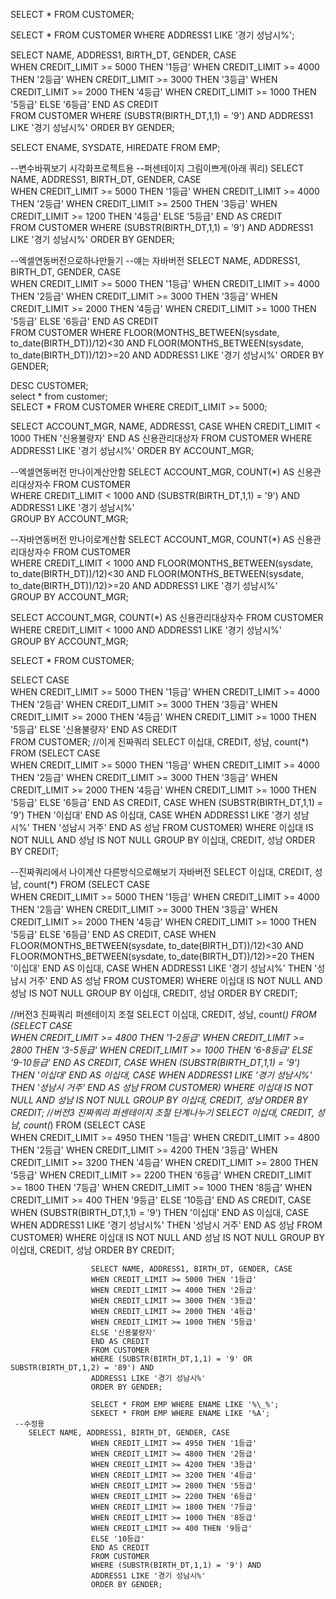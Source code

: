 SELECT * FROM CUSTOMER;

SELECT * FROM CUSTOMER WHERE ADDRESS1 LIKE '경기 성남시%';

SELECT NAME, ADDRESS1, BIRTH_DT, GENDER, CASE  
                      WHEN CREDIT_LIMIT >= 5000 THEN '1등급'
                      WHEN CREDIT_LIMIT >= 4000 THEN '2등급'
                      WHEN CREDIT_LIMIT >= 3000 THEN '3등급'
                      WHEN CREDIT_LIMIT >= 2000 THEN '4등급'
                      WHEN CREDIT_LIMIT >= 1000 THEN '5등급'
                      ELSE '6등급'
                      END AS CREDIT   
                      FROM CUSTOMER
                      WHERE (SUBSTR(BIRTH_DT,1,1) = '9') AND
                      ADDRESS1 LIKE '경기 성남시%'
                      ORDER BY GENDER;

SELECT ENAME, SYSDATE, HIREDATE FROM EMP;                     
                      
--변수바꿔보기 시각화프로젝트용
--퍼센테이지 그림이쁘게(아래 쿼리)
SELECT NAME, ADDRESS1, BIRTH_DT, GENDER, CASE  
                      WHEN CREDIT_LIMIT >= 5000 THEN '1등급'
                      WHEN CREDIT_LIMIT >= 4000 THEN '2등급'
                      WHEN CREDIT_LIMIT >= 2500 THEN '3등급'
                      WHEN CREDIT_LIMIT >= 1200 THEN '4등급'
                      ELSE '5등급'
                      END AS CREDIT   
                      FROM CUSTOMER
                      WHERE (SUBSTR(BIRTH_DT,1,1) = '9') AND
                      ADDRESS1 LIKE '경기 성남시%'
                      ORDER BY GENDER;
                      
                      
--엑셀연동버전으로하나만들기
--얘는 자바버전
SELECT NAME, ADDRESS1, BIRTH_DT, GENDER, CASE  
                      WHEN CREDIT_LIMIT >= 5000 THEN '1등급'
                      WHEN CREDIT_LIMIT >= 4000 THEN '2등급'
                      WHEN CREDIT_LIMIT >= 3000 THEN '3등급'
                      WHEN CREDIT_LIMIT >= 2000 THEN '4등급'
                      WHEN CREDIT_LIMIT >= 1000 THEN '5등급'
                      ELSE '6등급'
                      END AS CREDIT   
                      FROM CUSTOMER
                      WHERE FLOOR(MONTHS_BETWEEN(sysdate, to_date(BIRTH_DT))/12)<30 
                      AND FLOOR(MONTHS_BETWEEN(sysdate, to_date(BIRTH_DT))/12)>=20 AND
                      ADDRESS1 LIKE '경기 성남시%'
                      ORDER BY GENDER;
                      
                      
DESC CUSTOMER;                    
select * from customer;                    
SELECT * FROM CUSTOMER WHERE CREDIT_LIMIT >= 5000;         

SELECT ACCOUNT_MGR, NAME, ADDRESS1, CASE
                       WHEN CREDIT_LIMIT < 1000 THEN '신용불량자'
                       END AS 신용관리대상자
FROM CUSTOMER 
WHERE ADDRESS1 LIKE '경기 성남시%'
ORDER BY ACCOUNT_MGR; 


--엑셀연동버전 만나이계산안함
SELECT ACCOUNT_MGR, COUNT(*) AS 신용관리대상자수 FROM CUSTOMER    
WHERE CREDIT_LIMIT < 1000 AND
      (SUBSTR(BIRTH_DT,1,1) = '9') AND
      ADDRESS1 LIKE '경기 성남시%'  
GROUP BY ACCOUNT_MGR;

--자바연동버전 만나이로계산함 
SELECT ACCOUNT_MGR, COUNT(*) AS 신용관리대상자수 FROM CUSTOMER    
WHERE CREDIT_LIMIT < 1000 AND
      FLOOR(MONTHS_BETWEEN(sysdate, to_date(BIRTH_DT))/12)<30 
                      AND FLOOR(MONTHS_BETWEEN(sysdate, to_date(BIRTH_DT))/12)>=20 AND
      ADDRESS1 LIKE '경기 성남시%'  
GROUP BY ACCOUNT_MGR;




SELECT ACCOUNT_MGR, COUNT(*) AS 신용관리대상자수 FROM CUSTOMER    
WHERE CREDIT_LIMIT < 1000 AND
      ADDRESS1 LIKE '경기 성남시%'  
GROUP BY ACCOUNT_MGR;
                       
                       
                       
SELECT * FROM CUSTOMER;

SELECT CASE  
                      WHEN CREDIT_LIMIT >= 5000 THEN '1등급'
                      WHEN CREDIT_LIMIT >= 4000 THEN '2등급'
                      WHEN CREDIT_LIMIT >= 3000 THEN '3등급'
                      WHEN CREDIT_LIMIT >= 2000 THEN '4등급'
                      WHEN CREDIT_LIMIT >= 1000 THEN '5등급'
                      ELSE '신용불량자'
                      END AS CREDIT   
                      FROM CUSTOMER;
//이게 진짜쿼리
SELECT 이십대, CREDIT, 성남,  count(*) FROM (SELECT CASE  
                      WHEN CREDIT_LIMIT >= 5000 THEN '1등급'
                      WHEN CREDIT_LIMIT >= 4000 THEN '2등급'
                      WHEN CREDIT_LIMIT >= 3000 THEN '3등급'
                      WHEN CREDIT_LIMIT >= 2000 THEN '4등급'
                      WHEN CREDIT_LIMIT >= 1000 THEN '5등급'
                      ELSE '6등급'
                      END AS CREDIT,
                      CASE WHEN (SUBSTR(BIRTH_DT,1,1) = '9')
                      THEN '이십대' END AS 이십대,
                      CASE WHEN ADDRESS1 LIKE '경기 성남시%' 
                      THEN '성남시 거주' END AS 성남 
                      FROM CUSTOMER)
                      WHERE 이십대 IS NOT NULL AND 성남 IS NOT NULL
                      GROUP BY 이십대, CREDIT, 성남
                      ORDER BY CREDIT;
                      
                      
                      
--진짜쿼리에서 나이계산 다른방식으로해보기 자바버전
SELECT 이십대, CREDIT, 성남,  count(*) FROM (SELECT CASE  
                      WHEN CREDIT_LIMIT >= 5000 THEN '1등급'
                      WHEN CREDIT_LIMIT >= 4000 THEN '2등급'
                      WHEN CREDIT_LIMIT >= 3000 THEN '3등급'
                      WHEN CREDIT_LIMIT >= 2000 THEN '4등급'
                      WHEN CREDIT_LIMIT >= 1000 THEN '5등급'
                      ELSE '6등급'
                      END AS CREDIT,
                      CASE 
                      WHEN FLOOR(MONTHS_BETWEEN(sysdate, to_date(BIRTH_DT))/12)<30 
                      AND FLOOR(MONTHS_BETWEEN(sysdate, to_date(BIRTH_DT))/12)>=20 
                      THEN '이십대' END AS 이십대,
                      CASE WHEN ADDRESS1 LIKE '경기 성남시%' 
                      THEN '성남시 거주' END AS 성남 
                      FROM CUSTOMER)
                      WHERE 이십대 IS NOT NULL AND 성남 IS NOT NULL
                      GROUP BY 이십대, CREDIT, 성남
                      ORDER BY CREDIT;
                      
//버전3 진짜쿼리 퍼센테이지 조절
SELECT 이십대, CREDIT, 성남,  count(*) FROM (SELECT CASE  
                      WHEN CREDIT_LIMIT >= 4800 THEN '1-2등급'
                      WHEN CREDIT_LIMIT >= 2800 THEN '3-5등급'
                      WHEN CREDIT_LIMIT >= 1000 THEN '6-8등급'
                      ELSE '9-10등급'
                      END AS CREDIT,
                      CASE WHEN (SUBSTR(BIRTH_DT,1,1) = '9')
                      THEN '이십대' END AS 이십대,
                      CASE WHEN ADDRESS1 LIKE '경기 성남시%' 
                      THEN '성남시 거주' END AS 성남 
                      FROM CUSTOMER)
                      WHERE 이십대 IS NOT NULL AND 성남 IS NOT NULL
                      GROUP BY 이십대, CREDIT, 성남
                      ORDER BY CREDIT;
//버전3 진짜쿼리 퍼센테이지 조절 단계나누기 
SELECT 이십대, CREDIT, 성남,  count(*) FROM (SELECT CASE  
                      WHEN CREDIT_LIMIT >= 4950 THEN '1등급'
                      WHEN CREDIT_LIMIT >= 4800 THEN '2등급'
                      WHEN CREDIT_LIMIT >= 4200 THEN '3등급'
                      WHEN CREDIT_LIMIT >= 3200 THEN '4등급'
                      WHEN CREDIT_LIMIT >= 2800 THEN '5등급'
                      WHEN CREDIT_LIMIT >= 2200 THEN '6등급'
                      WHEN CREDIT_LIMIT >= 1800 THEN '7등급'
                      WHEN CREDIT_LIMIT >= 1000 THEN '8등급'
                      WHEN CREDIT_LIMIT >= 400 THEN '9등급'
                      ELSE '10등급'
                      END AS CREDIT,
                      CASE WHEN (SUBSTR(BIRTH_DT,1,1) = '9')
                      THEN '이십대' END AS 이십대,
                      CASE WHEN ADDRESS1 LIKE '경기 성남시%' 
                      THEN '성남시 거주' END AS 성남 
                      FROM CUSTOMER)
                      WHERE 이십대 IS NOT NULL AND 성남 IS NOT NULL
                      GROUP BY 이십대, CREDIT, 성남
                      ORDER BY CREDIT;
                      
                      SELECT NAME, ADDRESS1, BIRTH_DT, GENDER, CASE  
                      WHEN CREDIT_LIMIT >= 5000 THEN '1등급'
                      WHEN CREDIT_LIMIT >= 4000 THEN '2등급'
                      WHEN CREDIT_LIMIT >= 3000 THEN '3등급'
                      WHEN CREDIT_LIMIT >= 2000 THEN '4등급'
                      WHEN CREDIT_LIMIT >= 1000 THEN '5등급'
                      ELSE '신용불량자'
                      END AS CREDIT   
                      FROM CUSTOMER
                      WHERE (SUBSTR(BIRTH_DT,1,1) = '9' OR SUBSTR(BIRTH_DT,1,2) = '89') AND
                      ADDRESS1 LIKE '경기 성남시%'
                      ORDER BY GENDER;
        
                      SELECT * FROM EMP WHERE ENAME LIKE '%\_%';
                      SEKECT * FROM EMP WHERE ENAME LIKE '%A';
     --수정용
        SELECT NAME, ADDRESS1, BIRTH_DT, GENDER, CASE  
                      WHEN CREDIT_LIMIT >= 4950 THEN '1등급'
                      WHEN CREDIT_LIMIT >= 4800 THEN '2등급'
                      WHEN CREDIT_LIMIT >= 4200 THEN '3등급'
                      WHEN CREDIT_LIMIT >= 3200 THEN '4등급'
                      WHEN CREDIT_LIMIT >= 2800 THEN '5등급'
                      WHEN CREDIT_LIMIT >= 2200 THEN '6등급'
                      WHEN CREDIT_LIMIT >= 1800 THEN '7등급'
                      WHEN CREDIT_LIMIT >= 1000 THEN '8등급'
                      WHEN CREDIT_LIMIT >= 400 THEN '9등급'
                      ELSE '10등급'
                      END AS CREDIT   
                      FROM CUSTOMER
                      WHERE (SUBSTR(BIRTH_DT,1,1) = '9') AND
                      ADDRESS1 LIKE '경기 성남시%'
                      ORDER BY GENDER;              
